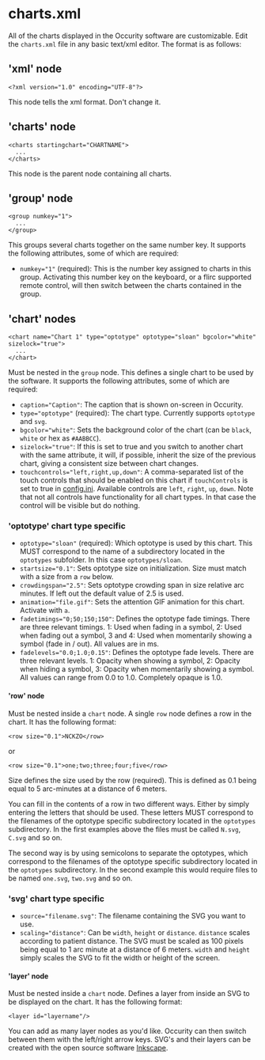 # charts.xml
All of the charts displayed in the Occurity software are customizable. Edit the `charts.xml` file in any basic text/xml editor. The format is as follows:

## 'xml' node
```
<?xml version="1.0" encoding="UTF-8"?>
```
This node tells the xml format. Don't change it.

## 'charts' node
```
<charts startingchart="CHARTNAME">
  ...
</charts>
```
This node is the parent node containing all charts.

## 'group' node
```
<group numkey="1">
  ...
</group>
```
This groups several charts together on the same number key. It supports the following attributes, some of which are required:
* `numkey="1"` (required): This is the number key assigned to charts in this group. Activating this number key on the keyboard, or a flirc supported remote control, will then switch between the charts contained in the group.

## 'chart' nodes
```
<chart name="Chart 1" type="optotype" optotype="sloan" bgcolor="white" sizelock="true">
  ...
</chart>
```
Must be nested in the `group` node. This defines a single chart to be used by the software. It supports the following attributes, some of which are required:
* `caption="Caption"`: The caption that is shown on-screen in Occurity.
* `type="optotype"` (required): The chart type. Currently supports `optotype` and `svg`.
* `bgcolor="white"`: Sets the background color of the chart (can be `black`, `white` or hex as `#AABBCC`).
* `sizelock="true"`: If this is set to true and you switch to another chart with the same attribute, it will, if possible, inherit the size of the previous chart, giving a consistent size between chart changes.
* `touchcontrols="left,right,up,down"`: A comma-separated list of the touch controls that should be enabled on this chart if `touchControls` is set to true in [config.ini](CONFIGINI.md). Available controls are `left`, `right`, `up`, `down`. Note that not all controls have functionality for all chart types. In that case the control will be visible but do nothing.

### 'optotype' chart type specific
* `optotype="sloan"` (required): Which optotype is used by this chart. This MUST correspond to the name of a subdirectory located in the `optotypes` subfolder. In this case `optotypes/sloan`.
* `startsize="0.1"`: Sets optotype size on initialization. Size must match with a size from a `row` below.
* `crowdingspan="2.5"`: Sets optotype crowding span in size relative arc minutes. If left out the default value of 2.5 is used.
* `animation="file.gif"`: Sets the attention GIF animation for this chart. Activate with `a`.
* `fadetimings="0;50;150;150"`: Defines the optotype fade timings. There are three relevant timings. 1: Used when fading in a symbol, 2: Used when fading out a symbol, 3 and 4: Used when momentarily showing a symbol (fade in / out). All values are in ms.
* `fadelevels="0.0;1.0;0.15"`: Defines the optotype fade levels. There are three relevant levels. 1: Opacity when showing a symbol, 2: Opacity when hiding a symbol, 3: Opacity when momentarily showing a symbol. All values can range from 0.0 to 1.0. Completely opaque is 1.0.

#### 'row' node
Must be nested inside a `chart` node. A single `row` node defines a row in the chart. It has the following format:
```
<row size="0.1">NCKZO</row>
```
or
```
<row size="0.1">one;two;three;four;five</row>
```
Size defines the size used by the row (required). This is defined as 0.1 being equal to 5 arc-minutes at a distance of 6 meters.

You can fill in the contents of a row in two different ways. Either by simply entering the letters that should be used. These letters MUST correspond to the filenames of the optotype specific subdirectory located in the `optotypes` subdirectory. In the first examples above the files must be called `N.svg`, `C.svg` and so on.

The second way is by using semicolons to separate the optotypes, which correspond to the filenames of the optotype specific subdirectory located in the `optotypes` subdirectory. In the second example this would require files to be named `one.svg`, `two.svg` and so on.

### 'svg' chart type specific
* `source="filename.svg"`: The filename containing the SVG you want to use.
* `scaling="distance"`: Can be `width`, `height` or `distance`. `distance` scales according to patient distance. The SVG must be scaled as 100 pixels being equal to 1 arc minute at a distance of 6 meters. `width` and `height` simply scales the SVG to fit the width or height of the screen.

#### 'layer' node
Must be nested inside a `chart` node. Defines a layer from inside an SVG to be displayed on the chart. It has the following format:
```
<layer id="layername"/>
```
You can add as many layer nodes as you'd like. Occurity can then switch between them with the left/right arrow keys. SVG's and their layers can be created with the open source software [Inkscape](https://inkscape.org/).
